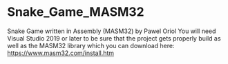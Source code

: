 # Snake_Game_MASM32
Snake Game written in Assembly (MASM32) by Pawel Oriol
You will need Visual Studio 2019 or later to be sure that the project gets 
properly build as well as the MASM32 library which you can download here:
https://www.masm32.com/install.htm
